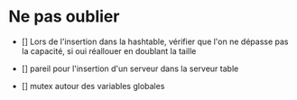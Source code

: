 # Ne pas oublier

- [] Lors de l'insertion dans la hashtable, vérifier que l'on ne dépasse pas la capacité, si oui réallouer en doublant la taille
- [] pareil pour l'insertion d'un serveur dans la serveur table

- [] mutex autour des variables globales
